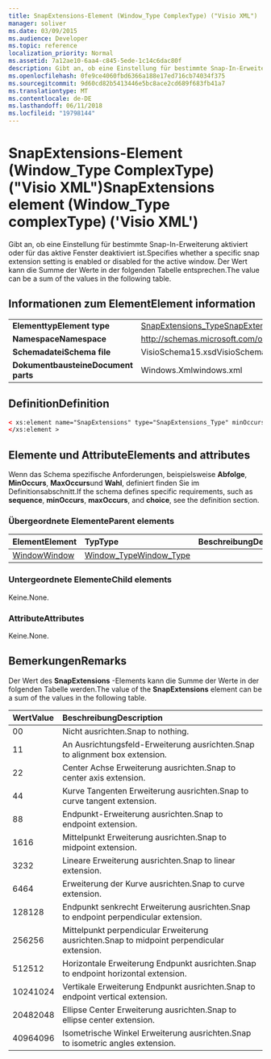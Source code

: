```yaml
---
title: SnapExtensions-Element (Window_Type ComplexType) ("Visio XML")
manager: soliver
ms.date: 03/09/2015
ms.audience: Developer
ms.topic: reference
localization_priority: Normal
ms.assetid: 7a12ae10-6aa4-c845-5ede-1c14c6dac80f
description: Gibt an, ob eine Einstellung für bestimmte Snap-In-Erweiterung aktiviert oder für das aktive Fenster deaktiviert ist. Der Wert kann die Summe der Werte in der folgenden Tabelle entsprechen.
ms.openlocfilehash: 0fe9ce4060fbd6366a188e17ed716cb74034f375
ms.sourcegitcommit: 9d60cd82b5413446e5bc8ace2cd689f683fb41a7
ms.translationtype: MT
ms.contentlocale: de-DE
ms.lasthandoff: 06/11/2018
ms.locfileid: "19798144"
---
```

# <a name="snapextensions-element-windowtype-complextype-visio-xml"></a><span data-ttu-id="6e855-104">SnapExtensions-Element (Window_Type ComplexType) ("Visio XML")</span><span class="sxs-lookup"><span data-stu-id="6e855-104">SnapExtensions element (Window_Type complexType) ('Visio XML')</span></span>

<span data-ttu-id="6e855-105">Gibt an, ob eine Einstellung für bestimmte Snap-In-Erweiterung aktiviert oder für das aktive Fenster deaktiviert ist.</span><span class="sxs-lookup"><span data-stu-id="6e855-105">Specifies whether a specific snap extension setting is enabled or disabled for the active window.</span></span> <span data-ttu-id="6e855-106">Der Wert kann die Summe der Werte in der folgenden Tabelle entsprechen.</span><span class="sxs-lookup"><span data-stu-id="6e855-106">The value can be a sum of the values in the following table.</span></span>
  
## <a name="element-information"></a><span data-ttu-id="6e855-107">Informationen zum Element</span><span class="sxs-lookup"><span data-stu-id="6e855-107">Element information</span></span>

|||
|:-----|:-----|
|<span data-ttu-id="6e855-108">**Elementtyp**</span><span class="sxs-lookup"><span data-stu-id="6e855-108">**Element type**</span></span> <br/> |[<span data-ttu-id="6e855-109">SnapExtensions_Type</span><span class="sxs-lookup"><span data-stu-id="6e855-109">SnapExtensions_Type</span></span>](snapextensions_type-complextypevisio-xml.md) <br/> |
|<span data-ttu-id="6e855-110">**Namespace**</span><span class="sxs-lookup"><span data-stu-id="6e855-110">**Namespace**</span></span> <br/> |http://schemas.microsoft.com/office/visio/2012/main  <br/> |
|<span data-ttu-id="6e855-111">**Schemadatei**</span><span class="sxs-lookup"><span data-stu-id="6e855-111">**Schema file**</span></span> <br/> |<span data-ttu-id="6e855-112">VisioSchema15.xsd</span><span class="sxs-lookup"><span data-stu-id="6e855-112">VisioSchema15.xsd</span></span>  <br/> |
|<span data-ttu-id="6e855-113">**Dokumentbausteine**</span><span class="sxs-lookup"><span data-stu-id="6e855-113">**Document parts**</span></span> <br/> |<span data-ttu-id="6e855-114">Windows.Xml</span><span class="sxs-lookup"><span data-stu-id="6e855-114">windows.xml</span></span>  <br/> |
   
## <a name="definition"></a><span data-ttu-id="6e855-115">Definition</span><span class="sxs-lookup"><span data-stu-id="6e855-115">Definition</span></span>

```XML
< xs:element name="SnapExtensions" type="SnapExtensions_Type" minOccurs="0" maxOccurs="1" >
</xs:element >
```

## <a name="elements-and-attributes"></a><span data-ttu-id="6e855-116">Elemente und Attribute</span><span class="sxs-lookup"><span data-stu-id="6e855-116">Elements and attributes</span></span>

<span data-ttu-id="6e855-117">Wenn das Schema spezifische Anforderungen, beispielsweise **Abfolge**, **MinOccurs**, **MaxOccurs**und **Wahl**, definiert finden Sie im Definitionsabschnitt.</span><span class="sxs-lookup"><span data-stu-id="6e855-117">If the schema defines specific requirements, such as **sequence**, **minOccurs**, **maxOccurs**, and **choice**, see the definition section.</span></span> 
  
### <a name="parent-elements"></a><span data-ttu-id="6e855-118">Übergeordnete Elemente</span><span class="sxs-lookup"><span data-stu-id="6e855-118">Parent elements</span></span>

|<span data-ttu-id="6e855-119">**Element**</span><span class="sxs-lookup"><span data-stu-id="6e855-119">**Element**</span></span>|<span data-ttu-id="6e855-120">**Typ**</span><span class="sxs-lookup"><span data-stu-id="6e855-120">**Type**</span></span>|<span data-ttu-id="6e855-121">**Beschreibung**</span><span class="sxs-lookup"><span data-stu-id="6e855-121">**Description**</span></span>|
|:-----|:-----|:-----|
|[<span data-ttu-id="6e855-122">Window</span><span class="sxs-lookup"><span data-stu-id="6e855-122">Window</span></span>](window-element-windows_type-complextypevisio-xml.md) <br/> |[<span data-ttu-id="6e855-123">Window_Type</span><span class="sxs-lookup"><span data-stu-id="6e855-123">Window_Type</span></span>](window_type-complextypevisio-xml.md) <br/> ||
   
### <a name="child-elements"></a><span data-ttu-id="6e855-124">Untergeordnete Elemente</span><span class="sxs-lookup"><span data-stu-id="6e855-124">Child elements</span></span>

<span data-ttu-id="6e855-125">Keine.</span><span class="sxs-lookup"><span data-stu-id="6e855-125">None.</span></span>
  
### <a name="attributes"></a><span data-ttu-id="6e855-126">Attribute</span><span class="sxs-lookup"><span data-stu-id="6e855-126">Attributes</span></span>

<span data-ttu-id="6e855-127">Keine.</span><span class="sxs-lookup"><span data-stu-id="6e855-127">None.</span></span>
  
## <a name="remarks"></a><span data-ttu-id="6e855-128">Bemerkungen</span><span class="sxs-lookup"><span data-stu-id="6e855-128">Remarks</span></span>

<span data-ttu-id="6e855-129">Der Wert des **SnapExtensions** -Elements kann die Summe der Werte in der folgenden Tabelle werden.</span><span class="sxs-lookup"><span data-stu-id="6e855-129">The value of the **SnapExtensions** element can be a sum of the values in the following table.</span></span> 
  
|<span data-ttu-id="6e855-130">**Wert**</span><span class="sxs-lookup"><span data-stu-id="6e855-130">**Value**</span></span>|<span data-ttu-id="6e855-131">**Beschreibung**</span><span class="sxs-lookup"><span data-stu-id="6e855-131">**Description**</span></span>|
|:-----|:-----|
|<span data-ttu-id="6e855-132">0</span><span class="sxs-lookup"><span data-stu-id="6e855-132">0</span></span>  <br/> |<span data-ttu-id="6e855-133">Nicht ausrichten.</span><span class="sxs-lookup"><span data-stu-id="6e855-133">Snap to nothing.</span></span>  <br/> |
|<span data-ttu-id="6e855-134">1</span><span class="sxs-lookup"><span data-stu-id="6e855-134">1</span></span>  <br/> |<span data-ttu-id="6e855-135">An Ausrichtungsfeld-Erweiterung ausrichten.</span><span class="sxs-lookup"><span data-stu-id="6e855-135">Snap to alignment box extension.</span></span>  <br/> |
|<span data-ttu-id="6e855-136">2</span><span class="sxs-lookup"><span data-stu-id="6e855-136">2</span></span>  <br/> |<span data-ttu-id="6e855-137">Center Achse Erweiterung ausrichten.</span><span class="sxs-lookup"><span data-stu-id="6e855-137">Snap to center axis extension.</span></span>  <br/> |
|<span data-ttu-id="6e855-138">4</span><span class="sxs-lookup"><span data-stu-id="6e855-138">4</span></span>  <br/> |<span data-ttu-id="6e855-139">Kurve Tangenten Erweiterung ausrichten.</span><span class="sxs-lookup"><span data-stu-id="6e855-139">Snap to curve tangent extension.</span></span>  <br/> |
|<span data-ttu-id="6e855-140">8</span><span class="sxs-lookup"><span data-stu-id="6e855-140">8</span></span>  <br/> |<span data-ttu-id="6e855-141">Endpunkt-Erweiterung ausrichten.</span><span class="sxs-lookup"><span data-stu-id="6e855-141">Snap to endpoint extension.</span></span>  <br/> |
|<span data-ttu-id="6e855-142">16</span><span class="sxs-lookup"><span data-stu-id="6e855-142">16</span></span>  <br/> |<span data-ttu-id="6e855-143">Mittelpunkt Erweiterung ausrichten.</span><span class="sxs-lookup"><span data-stu-id="6e855-143">Snap to midpoint extension.</span></span>  <br/> |
|<span data-ttu-id="6e855-144">32</span><span class="sxs-lookup"><span data-stu-id="6e855-144">32</span></span>  <br/> |<span data-ttu-id="6e855-145">Lineare Erweiterung ausrichten.</span><span class="sxs-lookup"><span data-stu-id="6e855-145">Snap to linear extension.</span></span>  <br/> |
|<span data-ttu-id="6e855-146">64</span><span class="sxs-lookup"><span data-stu-id="6e855-146">64</span></span>  <br/> |<span data-ttu-id="6e855-147">Erweiterung der Kurve ausrichten.</span><span class="sxs-lookup"><span data-stu-id="6e855-147">Snap to curve extension.</span></span>  <br/> |
|<span data-ttu-id="6e855-148">128</span><span class="sxs-lookup"><span data-stu-id="6e855-148">128</span></span>  <br/> |<span data-ttu-id="6e855-149">Endpunkt senkrecht Erweiterung ausrichten.</span><span class="sxs-lookup"><span data-stu-id="6e855-149">Snap to endpoint perpendicular extension.</span></span>  <br/> |
|<span data-ttu-id="6e855-150">256</span><span class="sxs-lookup"><span data-stu-id="6e855-150">256</span></span>  <br/> |<span data-ttu-id="6e855-151">Mittelpunkt perpendicular Erweiterung ausrichten.</span><span class="sxs-lookup"><span data-stu-id="6e855-151">Snap to midpoint perpendicular extension.</span></span>  <br/> |
|<span data-ttu-id="6e855-152">512</span><span class="sxs-lookup"><span data-stu-id="6e855-152">512</span></span>  <br/> |<span data-ttu-id="6e855-153">Horizontale Erweiterung Endpunkt ausrichten.</span><span class="sxs-lookup"><span data-stu-id="6e855-153">Snap to endpoint horizontal extension.</span></span>  <br/> |
|<span data-ttu-id="6e855-154">1024</span><span class="sxs-lookup"><span data-stu-id="6e855-154">1024</span></span>  <br/> |<span data-ttu-id="6e855-155">Vertikale Erweiterung Endpunkt ausrichten.</span><span class="sxs-lookup"><span data-stu-id="6e855-155">Snap to endpoint vertical extension.</span></span>  <br/> |
|<span data-ttu-id="6e855-156">2048</span><span class="sxs-lookup"><span data-stu-id="6e855-156">2048</span></span>  <br/> |<span data-ttu-id="6e855-157">Ellipse Center Erweiterung ausrichten.</span><span class="sxs-lookup"><span data-stu-id="6e855-157">Snap to ellipse center extension.</span></span>  <br/> |
|<span data-ttu-id="6e855-158">4096</span><span class="sxs-lookup"><span data-stu-id="6e855-158">4096</span></span>  <br/> |<span data-ttu-id="6e855-159">Isometrische Winkel Erweiterung ausrichten.</span><span class="sxs-lookup"><span data-stu-id="6e855-159">Snap to isometric angles extension.</span></span>  <br/> |
   

